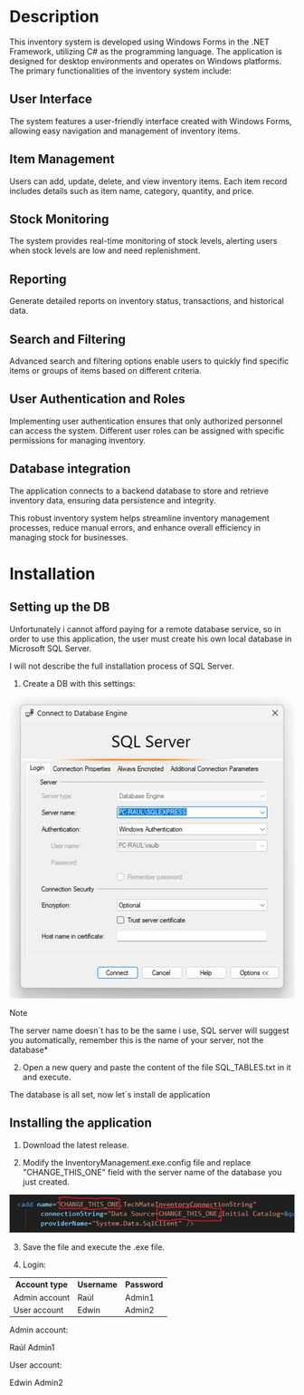 # Description

This inventory system is developed using Windows Forms in the .NET Framework, utilizing C# as the programming language. The application is designed for desktop environments and operates on Windows platforms. The primary functionalities of the inventory system include:

## User Interface

The system features a user-friendly interface created with Windows Forms, allowing easy navigation and management of inventory items.

## Item Management

Users can add, update, delete, and view inventory items. Each item record includes details such as item name, category, quantity, and price.

## Stock Monitoring

The system provides real-time monitoring of stock levels, alerting users when stock levels are low and need replenishment.

## Reporting

Generate detailed reports on inventory status, transactions, and historical data.

## Search and Filtering

Advanced search and filtering options enable users to quickly find specific items or groups of items based on different criteria.

## User Authentication and Roles

Implementing user authentication ensures that only authorized personnel can access the system. Different user roles can be assigned with specific permissions for managing inventory.

## Database integration

The application connects to a backend database to store and retrieve inventory data, ensuring data persistence and integrity.

This robust inventory system helps streamline inventory management processes, reduce manual errors, and enhance overall efficiency in managing stock for businesses.

# Installation

## Setting up the DB

Unfortunately i cannot afford paying for a remote database service, so in order to use this application, the user must create his own local database in Microsoft SQL Server.

I will not describe the full installation process of SQL Server.

1. Create a DB with this settings:

![step1](README_Assets/step1.png)

> [!NOTE] 
The server name doesn´t has to be the same i use, SQL server will suggest you automatically, remember this is the name of your server, not the database*

2. Open a new query and paste the content of the file SQL_TABLES.txt in it and execute.

The database is all set, now let´s install de application

## Installing the application

1. Download the latest release.

2. Modify the InventoryManagement.exe.config file and replace "CHANGE_THIS_ONE" field with the server name of the database you just created.

![connection](README_Assets/config.png)

3. Save the file and execute the .exe file.

4. Login:

<table>
        <tr>
            <th>Account type</th>
            <th>Username</th>
            <th>Password</th>
        </tr>
        <tr>
            <td>Admin account</td>
            <td>Raúl</td>
            <td>Admin1</td>
        </tr>
        <tr>
            <td>User account</td>
            <td>Edwin</td>
            <td>Admin2</td>
        </tr>
    </table>
   
Admin account:
   
Raúl 
Admin1

User account:

Edwin
Admin2

